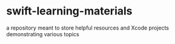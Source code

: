 # swift-learning-materials
a repository meant to store helpful resources and Xcode projects demonstrating various topics
